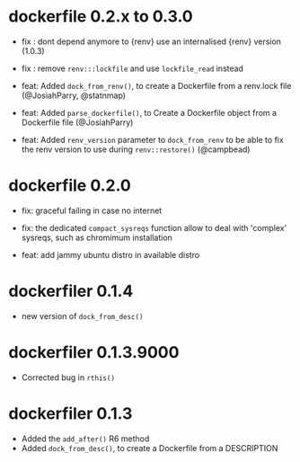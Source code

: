 # dockerfile 0.2.x to 0.3.0

- fix : dont depend anymore  to {renv} use an internalised {renv} version (1.0.3) 

- fix : remove `renv:::lockfile` and use `lockfile_read` instead

- feat: Added `dock_from_renv()`, to create a Dockerfile from a renv.lock file (@JosiahParry, @statnmap)

- feat: Added `parse_dockerfile()`, to Create a Dockerfile object from a Dockerfile file (@JosiahParry)

- feat: Added `renv_version` parameter to `dock_from_renv` to be able to fix the renv version to use during `renv::restore()` (@campbead)


# dockerfile 0.2.0 

- fix: graceful failing in case no internet

- fix: the dedicated `compact_sysreqs` function allow to deal with 'complex' sysreqs, such as chromimum installation

- feat: add jammy ubuntu distro in available distro

# dockerfiler 0.1.4

* new version of `dock_from_desc()`

# dockerfiler 0.1.3.9000

* Corrected bug in `rthis()`

# dockerfiler 0.1.3

* Added the `add_after()` R6 method
* Added `dock_from_desc()`, to create a Dockerfile from a DESCRIPTION
